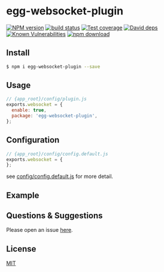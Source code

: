 # egg-websocket-plugin

[![NPM version][npm-image]][npm-url]
[![build status][travis-image]][travis-url]
[![Test coverage][codecov-image]][codecov-url]
[![David deps][david-image]][david-url]
[![Known Vulnerabilities][snyk-image]][snyk-url]
[![npm download][download-image]][download-url]

[npm-image]: https://img.shields.io/npm/v/egg-websocket-plugin.svg?style=flat-square
[npm-url]: https://npmjs.org/package/egg-websocket-plugin
[travis-image]: https://img.shields.io/travis/eggjs/egg-websocket-plugin.svg?style=flat-square
[travis-url]: https://travis-ci.org/eggjs/egg-websocket-plugin
[codecov-image]: https://img.shields.io/codecov/c/github/eggjs/egg-websocket-plugin.svg?style=flat-square
[codecov-url]: https://codecov.io/github/eggjs/egg-websocket-plugin?branch=master
[david-image]: https://img.shields.io/david/eggjs/egg-websocket-plugin.svg?style=flat-square
[david-url]: https://david-dm.org/eggjs/egg-websocket-plugin
[snyk-image]: https://snyk.io/test/npm/egg-websocket-plugin/badge.svg?style=flat-square
[snyk-url]: https://snyk.io/test/npm/egg-websocket-plugin
[download-image]: https://img.shields.io/npm/dm/egg-websocket-plugin.svg?style=flat-square
[download-url]: https://npmjs.org/package/egg-websocket-plugin

<!--
Description here.
-->

## Install

```bash
$ npm i egg-websocket-plugin --save
```

## Usage

```js
// {app_root}/config/plugin.js
exports.websocket = {
  enable: true,
  package: 'egg-websocket-plugin',
};
```

## Configuration

```js
// {app_root}/config/config.default.js
exports.websocket = {
};
```

see [config/config.default.js](config/config.default.js) for more detail.

## Example

<!-- example here -->

## Questions & Suggestions

Please open an issue [here](https://github.com/eggjs/egg/issues).

## License

[MIT](LICENSE)
